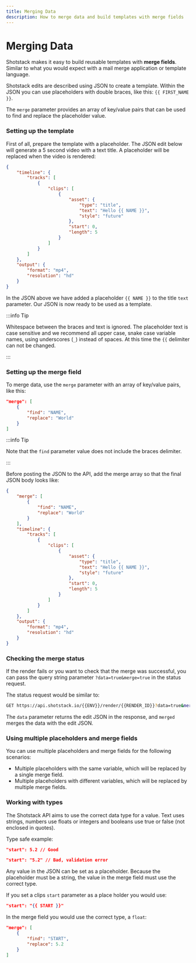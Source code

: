 ```yaml
---
title: Merging Data
description: How to merge data and build templates with merge fields
---
```


# Merging Data

Shotstack makes it easy to build reusable templates with **merge fields**. Similar to what you would expect with a mail
merge application or template language.

Shotstack edits are described using JSON to create a template. Within the JSON you can use placeholders with double
braces, like this: `{{ FIRST_NAME }}`.

The `merge` parameter provides an array of key/value pairs that can be used to find and replace the placeholder value.


### Setting up the template

First of all, prepare the template with a placeholder. The JSON edit below will generate a 5 second video with a text
title. A placeholder will be replaced when the video is rendered:

```json
{
    "timeline": {
        "tracks": [
            {
                "clips": [
                    {
                        "asset": {
                            "type": "title",
                            "text": "Hello {{ NAME }}",
                            "style": "future"
                        },
                        "start": 0,
                        "length": 5
                    }
                ]
            }
        ]
    },
    "output": {
        "format": "mp4",
        "resolution": "hd"
    }
}
```

In the JSON above we have added a placeholder `{{ NAME }}` to the title `text` parameter. Our JSON is now ready to be
used as a template.

:::info Tip

Whitespace between the braces and text is ignored. The placeholder text is case sensitive and we recommend all upper
case, snake case variable names, using underscores (`_`) instead of spaces. At this time the `{{` delimiter can not be
changed.

:::


### Setting up the merge field

To merge data, use the `merge` parameter with an array of key/value pairs, like this:

```json
"merge": [
    {
        "find": "NAME",
        "replace": "World"
    }
]
```

:::info Tip

Note that the `find` parameter value does not include the braces delimiter.

:::

Before posting the JSON to the API, add the merge array so that the final JSON body looks like:

```json
{
    "merge": [
        {
            "find": "NAME",
            "replace": "World"
        }
    ],
    "timeline": {
        "tracks": [
            {
                "clips": [
                    {
                        "asset": {
                            "type": "title",
                            "text": "Hello {{ NAME }}",
                            "style": "future"
                        },
                        "start": 0,
                        "length": 5
                    }
                ]
            }
        ]
    },
    "output": {
        "format": "mp4",
        "resolution": "hd"
    }
}
```

### Checking the merge status

If the render fails or you want to check that the merge was successful, you can pass the query string parameter
`?data=true&merge=true` in the status request.

The status request would be similar to:

```bash
GET https://api.shotstack.io/{{ENV}}/render/{{RENDER_ID}}?data=true&merged=true
```

The `data` parameter returns the edit JSON in the response, and `merged` merges the data with the edit JSON.

### Using multiple placeholders and merge fields

You can use multiple placeholders and merge fields for the following scenarios:

- Multiple placeholders with the same variable, which will be replaced by a single merge field.
- Multiple placeholders with different variables, which will be replaced by multiple merge fields.

### Working with types

The Shotstack API aims to use the correct data type for a value. Text uses strings, numbers use floats or integers and
booleans use true or false (not enclosed in quotes).

Type safe example:

```json
"start": 5.2 // Good
```

```json
"start": "5.2" // Bad, validation error
```

Any value in the JSON can be set as a placeholder. Because the placeholder must be a string, the value in the merge
field must use the correct type.

If you set a clips `start` parameter as a place holder you would use:

```json
"start": "{{ START }}"
```

In the merge field you would use the correct type, a `float`:

```json
"merge": [
    {
        "find": "START",
        "replace": 5.2
    }
]
```
